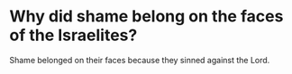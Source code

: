 # Why did shame belong on the faces of the Israelites?

Shame belonged on their faces because they sinned against the Lord.
